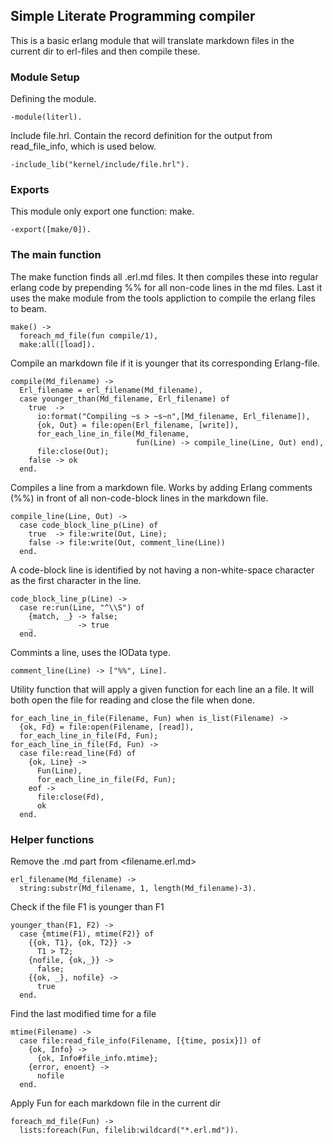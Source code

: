 
Simple Literate Programming compiler
------------------------------------

This is a basic erlang module that will translate markdown files in
the current dir to erl-files and then compile these.


### Module Setup

Defining the module.

    -module(literl).

Include file.hrl.  Contain the record definition for the output from
read_file_info, which is used below.

    -include_lib("kernel/include/file.hrl").

### Exports

This module only export one function: make.

    -export([make/0]).

### The main function

The make function finds all .erl.md files.  It then compiles these
into regular erlang code by prepending %% for all non-code lines in
the md files.  Last it uses the make module from the tools appliction
to compile the erlang files to beam.

    make() ->
      foreach_md_file(fun compile/1),
      make:all([load]).

Compile an markdown file if it is younger that its corresponding
Erlang-file.

    compile(Md_filename) ->
      Erl_filename = erl_filename(Md_filename),
      case younger_than(Md_filename, Erl_filename) of
        true  ->
          io:format("Compiling ~s > ~s~n",[Md_filename, Erl_filename]),
          {ok, Out} = file:open(Erl_filename, [write]),
          for_each_line_in_file(Md_filename,
                                fun(Line) -> compile_line(Line, Out) end),
          file:close(Out);
        false -> ok
      end.

Compiles a line from a markdown file.  Works by adding Erlang comments
(%%) in front of all non-code-block lines in the markdown file.

    compile_line(Line, Out) ->
      case code_block_line_p(Line) of
        true  -> file:write(Out, Line);
        false -> file:write(Out, comment_line(Line))
      end.

A code-block line is identified by not having a non-white-space
character as the first character in the line.

    code_block_line_p(Line) ->
      case re:run(Line, "^\\S") of
        {match, _} -> false;
        _          -> true
      end.

Commints a line, uses the IOData type.

    comment_line(Line) -> ["%%", Line].

Utility function that will apply a given function for each line an a
file.  It will both open the file for reading and close the file when
done.

    for_each_line_in_file(Filename, Fun) when is_list(Filename) ->
      {ok, Fd} = file:open(Filename, [read]),
      for_each_line_in_file(Fd, Fun);
    for_each_line_in_file(Fd, Fun) ->
      case file:read_line(Fd) of
        {ok, Line} ->
          Fun(Line),
          for_each_line_in_file(Fd, Fun);
        eof ->
          file:close(Fd),
          ok
      end.

### Helper functions

Remove the .md part from <filename.erl.md>

    erl_filename(Md_filename) ->
      string:substr(Md_filename, 1, length(Md_filename)-3).

Check if the file F1 is younger than F1

    younger_than(F1, F2) ->
      case {mtime(F1), mtime(F2)} of
        {{ok, T1}, {ok, T2}} ->
          T1 > T2;
        {nofile, {ok,_}} ->
          false;
        {{ok, _}, nofile} ->
          true
      end.

Find the last modified time for a file

    mtime(Filename) ->
      case file:read_file_info(Filename, [{time, posix}]) of
        {ok, Info} ->
          {ok, Info#file_info.mtime};
        {error, enoent} ->
          nofile
      end.

Apply Fun for each markdown file in the current dir

    foreach_md_file(Fun) ->
      lists:foreach(Fun, filelib:wildcard("*.erl.md")).

